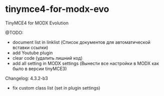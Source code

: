 tinymce4-for-modx-evo
=====================

TinyMCE4 for MODX Evolution


@TODO: 
- document list in linklist  (Список документов для автоматической вставки ссылки)
- add Youtube plugin
- clear code  (удалить лишний код)
- add all setting in MODX settings (Вынести все настройки в MODX как было в версии tinyMCE3)

Changelog:
4.3.2-b3
- fix custom class list  (set in plugin settings)

